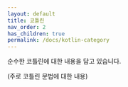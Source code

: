 ```yaml
---
layout: default
title: 코틀린
nav_order: 2
has_children: true
permalink: /docs/kotlin-category
---
```


순수한 코틀린에 대한 내용을 담고 있습니다.

(주로 코틀린 문법에 대한 내용)